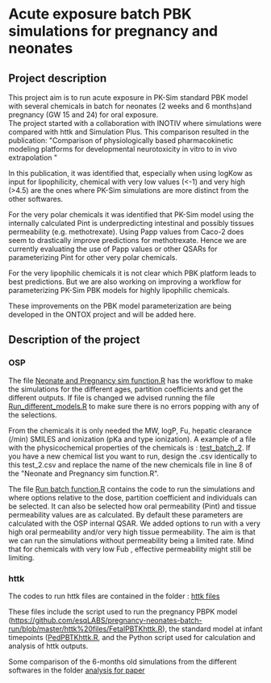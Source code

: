 # Acute exposure batch PBK simulations for pregnancy and neonates

## Project description

<p align="justify">

This project aim is to run acute exposure in PK-Sim standard PBK model with several
chemicals in batch for neonates (2 weeks and 6 months)and pregnancy (GW 15 and 24) for oral exposure.   
The project started with a collaboration with INOTIV where simulations were compared with 
httk and Simulation Plus.
This comparison resulted in the publication: 
"Comparison of physiologically based pharmacokinetic modeling platforms for developmental neurotoxicity in vitro to in vivo extrapolation "

In this publication, it was identified that, especially when using logKow as input for lipophilicity,
chemical with very low values (<-1) and very high (>4.5) are the ones where PK-Sim simulations 
are more distinct from the other softwares.

For the very polar chemicals it was identified that PK-Sim model using the internally calculated Pint is underpredicting intestinal and
possibly tissues permeability (e.g. methotrexate).
Using Papp values from Caco-2  does seem to drastically improve predictions for methotrexate.
Hence we are currently evaluating the use of Papp values or other QSARs for parameterizing Pint for  other very polar chemicals. 

For the very lipophilic chemicals it is not clear which PBK platform leads to best predictions.
But we are also working on improving a workflow for parameterizing PK-Sim PBK models for highly lipophilic chemicals.

These improvements on the PBK model parameterization are being developed in the ONTOX project and will be added here. 

## Description of the project

### OSP
The file [Neonate and Pregnancy sim function.R](https://github.com/esqLABS/pregnancy-neonates-batch-run/blob/master/Neonate%20and%20Pregnancy%20sim%20function.R) has the workflow to make the simulations for the different ages, partition coefficients and get the different outputs.
If file is changed we advised running the file [Run_different_models.R](https://github.com/esqLABS/pregnancy-neonates-batch-run/blob/master/test_files/Run_different_models.R) to make sure there is no errors popping with any of the selections. 

From the chemicals it is only needed the MW, logP, Fu, hepatic clearance (/min) SMILES and ionization (pKa and type ionization). 
A example of a file with the physicochemical properties of the chemicals is : [test_batch_2](https://github.com/esqLABS/pregnancy-neonates-batch-run/tree/master#:~:text=csv%20identically%20to-,test_batch_2,-and%20replace%20the).
If you have a new chemical list you want to run, design the .csv identically to this test_2.csv and replace
the name of the new chemicals file in line 8 of the "Neonate and Pregnancy sim function.R".

The file [Run batch function.R](https://github.com/esqLABS/pregnancy-neonates-batch-run/blob/master/Run%20batch%20function.R)
contains the code to run the simulations and where options relative
to the dose, partition coefficient and individuals can be selected. 
It can also be selected how oral permeability (Pint) and tissue permeability values are 
as calculated. By default these parameters are calculated with the OSP internal QSAR. 
We added options to run with a very high oral permeability and/or very high tissue permeability. 
The aim is that we can run the simulations without permeability being a limited rate.
Mind that for chemicals with very low Fub , effective permeability might still be limiting. 

### httk
The codes to run httk files are contained in the folder :
[httk files](https://github.com/esqLABS/pregnancy-neonates-batch-run/tree/master/httk%20files)

These files include the script used to run the pregnancy PBPK model (https://github.com/esqLABS/pregnancy-neonates-batch-run/blob/master/httk%20files/FetalPBTKhttk.R), the standard model at infant timepoints ([PedPBTKhttk.R](https://github.com/esqLABS/pregnancy-neonates-batch-run/blob/master/httk%20files/PedPBTKhttk.R), and the Python script used for calculation and analysis of httk outputs.

Some comparison of the 6-months old simulations from the different softwares in the folder [analysis for paper](https://github.com/esqLABS/pregnancy-neonates-batch-run/tree/master/analysis%20for%20paper)



 





